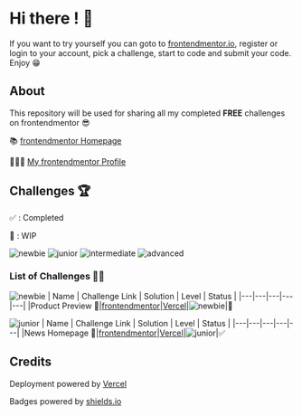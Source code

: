 # Hi there ! 👋

If you want to try yourself you can goto to [frontendmentor.io](https://www.frontendmentor.io), register or login to your account, pick a challenge, start to code and submit your code. Enjoy 😁

## About

This repository will be used for sharing all my completed **FREE** challenges on frontendmentor 😎

📚 [frontendmentor Homepage](https://www.frontendmentor.io)

👨🏻‍💻 [My frontendmentor Profile](https://www.frontendmentor.io/profile/mikhael7)

## Challenges 🏆

✅ : Completed

🚧 : WIP

![newbie](https://img.shields.io/badge/1-NEWBIE-cyan)
![junior](https://img.shields.io/badge/2-JUNIOR-green)
![intermediate](https://img.shields.io/badge/3-INTERMEDIATE-yellow)
![advanced](https://img.shields.io/badge/4-ADVANCED-orange)

### List of Challenges 🏃‍♂️

![newbie](https://img.shields.io/badge/1-NEWBIE-cyan)
| Name | Challenge Link | Solution | Level | Status |
|---|---|---|---|---|
|Product Preview 💄|[frontendmentor](https://www.frontendmentor.io/challenges/product-preview-card-component-GO7UmttRfa)|[Vercel](https://product-preview-card-component-main-black.vercel.app/)|![newbie](https://img.shields.io/badge/1-NEWBIE-cyan)|🚧

![junior](https://img.shields.io/badge/2-JUNIOR-green)
| Name | Challenge Link | Solution | Level | Status |
|---|---|---|---|---|
|News Homepage 📰|[frontendmentor](https://www.frontendmentor.io/challenges/news-homepage-H6SWTa1MFl)|[Vercel](https://news-homepage-main-5knyu64fg-mikhael7.vercel.app)|![junior](https://img.shields.io/badge/2-JUNIOR-green)|✅

## Credits

Deployment powered by [Vercel](https://vercel.com/)

Badges powered by [shields.io](https://shields.io/)

